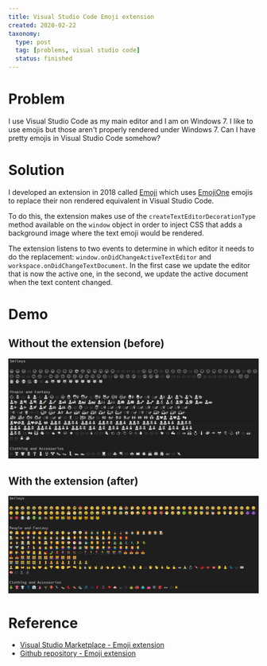```yaml
---
title: Visual Studio Code Emoji extension
created: 2020-02-22
taxonomy:
  type: post
  tag: [problems, visual studio code]
  status: finished
---
```


# Problem
I use Visual Studio Code as my main editor and I am on Windows 7. I like to use emojis but those aren't properly rendered under Windows 7. Can I have pretty emojis in Visual Studio Code somehow?

# Solution
I developed an extension in 2018 called [Emoji](https://marketplace.visualstudio.com/items?itemName=tomzx.emoji) which uses [EmojiOne](https://github.com/joypixels/emojione) emojis to replace their non rendered equivalent in Visual Studio Code.

To do this, the extension makes use of the `createTextEditorDecorationType` method available on the `window` object in order to inject CSS that adds a background image where the text emoji would be rendered.

The extension listens to two events to determine in which editor it needs to do the replacement: `window.onDidChangeActiveTextEditor` and `workspace.onDidChangeTextDocument`. In the first case we update the editor that is now the active one, in the second, we update the active document when the text content changed.

# Demo
## Without the extension (before)
![Without the extension](images/without-extension.png)

## With the extension (after)
![With the extension](images/with-extension.png)

# Reference
* [Visual Studio Marketplace - Emoji extension](https://marketplace.visualstudio.com/items?itemName=tomzx.emoji)
* [Github repository - Emoji extension](https://github.com/tomzx/vscode-emoji)
